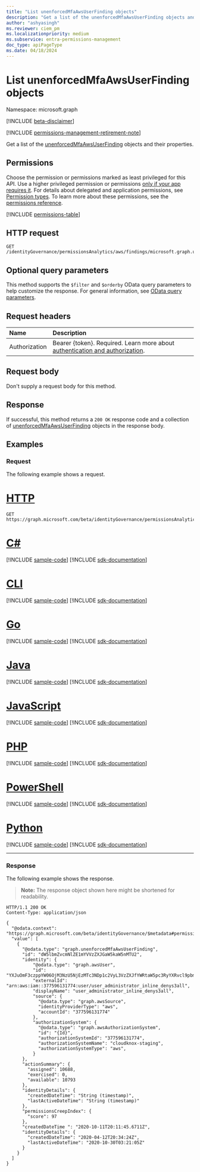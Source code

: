 ```yaml
---
title: "List unenforcedMfaAwsUserFinding objects"
description: "Get a list of the unenforcedMfaAwsUserFinding objects and their properties."
author: "ashyasingh"
ms.reviewer: ciem_pm
ms.localizationpriority: medium
ms.subservice: entra-permissions-management
doc_type: apiPageType
ms.date: 04/18/2024
---
```


# List unenforcedMfaAwsUserFinding objects
Namespace: microsoft.graph

[!INCLUDE [beta-disclaimer](../../includes/beta-disclaimer.md)]

[!INCLUDE [permissions-management-retirement-note](../../includes/permissions-management-retirement-note.md)]

Get a list of the [unenforcedMfaAwsUserFinding](../resources/unenforcedmfaawsuserfinding.md) objects and their properties.

## Permissions
Choose the permission or permissions marked as least privileged for this API. Use a higher privileged permission or permissions [only if your app requires it](/graph/permissions-overview#best-practices-for-using-microsoft-graph-permissions). For details about delegated and application permissions, see [Permission types](/graph/permissions-overview#permission-types). To learn more about these permissions, see the [permissions reference](/graph/permissions-reference).

<!-- { "blockType": "permissions", "name": "unenforcedmfaawsuserfinding_list" } -->
[!INCLUDE [permissions-table](../includes/permissions/unenforcedmfaawsuserfinding-list-permissions.md)]

## HTTP request

<!-- {
  "blockType": "ignored"
}
-->
``` http
GET /identityGovernance/permissionsAnalytics/aws/findings/microsoft.graph.unenforcedMfaAwsUserFinding
```

## Optional query parameters
This method supports the `$filter` and `$orderby` OData query parameters to help customize the response. For general information, see [OData query parameters](/graph/query-parameters).

## Request headers
|Name|Description|
|:---|:---|
|Authorization|Bearer {token}. Required. Learn more about [authentication and authorization](/graph/auth/auth-concepts).|

## Request body
Don't supply a request body for this method.

## Response

If successful, this method returns a `200 OK` response code and a collection of [unenforcedMfaAwsUserFinding](../resources/unenforcedmfaawsuserfinding.md) objects in the response body.

## Examples

### Request
The following example shows a request.
# [HTTP](#tab/http)
<!-- {
  "blockType": "request",
  "name": "list_unenforcedmfaawsuserfinding"
}
-->
``` http
GET https://graph.microsoft.com/beta/identityGovernance/permissionsAnalytics/aws/findings/microsoft.graph.unenforcedMfaAwsUserFinding
```

# [C#](#tab/csharp)
[!INCLUDE [sample-code](../includes/snippets/csharp/list-unenforcedmfaawsuserfinding-csharp-snippets.md)]
[!INCLUDE [sdk-documentation](../includes/snippets/snippets-sdk-documentation-link.md)]

# [CLI](#tab/cli)
[!INCLUDE [sample-code](../includes/snippets/cli/list-unenforcedmfaawsuserfinding-cli-snippets.md)]
[!INCLUDE [sdk-documentation](../includes/snippets/snippets-sdk-documentation-link.md)]

# [Go](#tab/go)
[!INCLUDE [sample-code](../includes/snippets/go/list-unenforcedmfaawsuserfinding-go-snippets.md)]
[!INCLUDE [sdk-documentation](../includes/snippets/snippets-sdk-documentation-link.md)]

# [Java](#tab/java)
[!INCLUDE [sample-code](../includes/snippets/java/list-unenforcedmfaawsuserfinding-java-snippets.md)]
[!INCLUDE [sdk-documentation](../includes/snippets/snippets-sdk-documentation-link.md)]

# [JavaScript](#tab/javascript)
[!INCLUDE [sample-code](../includes/snippets/javascript/list-unenforcedmfaawsuserfinding-javascript-snippets.md)]
[!INCLUDE [sdk-documentation](../includes/snippets/snippets-sdk-documentation-link.md)]

# [PHP](#tab/php)
[!INCLUDE [sample-code](../includes/snippets/php/list-unenforcedmfaawsuserfinding-php-snippets.md)]
[!INCLUDE [sdk-documentation](../includes/snippets/snippets-sdk-documentation-link.md)]

# [PowerShell](#tab/powershell)
[!INCLUDE [sample-code](../includes/snippets/powershell/list-unenforcedmfaawsuserfinding-powershell-snippets.md)]
[!INCLUDE [sdk-documentation](../includes/snippets/snippets-sdk-documentation-link.md)]

# [Python](#tab/python)
[!INCLUDE [sample-code](../includes/snippets/python/list-unenforcedmfaawsuserfinding-python-snippets.md)]
[!INCLUDE [sdk-documentation](../includes/snippets/snippets-sdk-documentation-link.md)]

---

### Response
The following example shows the response.
>**Note:** The response object shown here might be shortened for readability.
<!-- {
  "blockType": "response",
  "truncated": true,
  "@odata.type": "Collection(microsoft.graph.unenforcedMfaAwsUserFinding)"
}
-->
``` http
HTTP/1.1 200 OK
Content-Type: application/json

{
  "@odata.context": "https://graph.microsoft.com/beta/identityGovernance/$metadata#permissionsAnalytics/aws/findings/microsoft.graph.unenforcedMfaAwsUserFinding",
  "value": [
    {
      "@odata.type": "graph.unenforcedMfaAwsUserFinding",
      "id": "dW5lbmZvcmNlZE1mYVVzZXJGaW5kaW5nMTU2",
      "identity": {
          "@odata.type": "graph.awsUser",
          "id": "YXJuOmF3czppYW06OjM3NzU5NjEzMTc3NDp1c2VyL3VzZXJfYWRtaW5pc3RyYXRvcl9pbmxpbmVfZGVueXMzYWxs",
          "externalId": "arn:aws:iam::377596131774:user/user_administrator_inline_denys3all",
          "displayName": "user_administrator_inline_denys3all",
          "source": {
            "@odata.type": "graph.awsSource",
            "identityProviderType": "aws",
            "accountId": "377596131774"
          },
          "authorizationSystem": {
            "@odata.type": "graph.awsAuthorizationSystem",
            "id": "{Id}",
            "authorizationSystemId": "377596131774",
            "authorizationSystemName": "cloudknox-staging",
            "authorizationSystemType": "aws",
          }
      },
      "actionSummary": {
        "assigned": 10688,
        "exercised": 0,
        "available": 10793
      },
      "identityDetails": {
        "createdDateTime": "String (timestamp)",
        "lastActiveDateTime": "String (timestamp)"
      },
      "permissionsCreepIndex": {
        "score": 97
      },
      "createdDateTime ": "2020-10-11T20:11:45.6711Z",
      "identityDetails": {
        "createdDateTime": "2020-04-12T20:34:24Z",
        "lastActiveDateTime": "2020-10-30T03:21:05Z"
      }
    }
  ]
}

```


